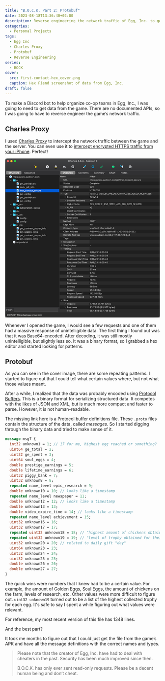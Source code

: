 ```yaml
---
title: "B.O.C.K. Part 2: Protobuf"
date: 2023-08-18T13:36:40+02:00
description: Reverse engineering the network traffic of Egg, Inc. to get data for a Discord bot.
categories:
  - Personal Projects
tags:
  - Egg Inc
  - Charles Proxy
  - Protobuf
  - Reverse Engineering
series:
  - BOCK
cover:
  src: first-contact-hex_cover.png
  caption: Hex Fiend screenshot of data from Egg, Inc.
draft: false
---
```


To make a Discord bot to help organize co-op teams in Egg, Inc., I was going to need to get data from the game.
There are no documented APIs, so I was going to have to reverse engineer the game’s network traffic.

## Charles Proxy

I used [Charles Proxy](https://www.charlesproxy.com/) to intercept the network traffic between the game and the server.
You can even use it
to [intercept encrypted HTTPS traffic from your iPhone](https://www.charlesproxy.com/documentation/using-charles/ssl-certificates/).
Perfect!

![Charles Proxy screenshot showing network traffic from Egg, Inc.](charles-proxy.png "Charles Proxy screenshot showing network traffic from Egg, Inc.")

Whenever I opened the game, I would see a few requests and one of them had a massive response of unintelligible data.
The first thing I found out was that it was Base64-encoded. After decoding, it was still mostly unintelligible, but
slightly less so. It was a binary format, so I grabbed a hex editor and started looking for patterns.

## Protobuf

As you can see in the cover image, there are some repeating patterns. I started to figure out that I could tell what
certain values where, but not what those values meant.

After a while, I realized that the data was probably encoded using [Protocol Buffers](https://protobuf.dev). This is a
binary format for serializing structured data. It competes with the likes of JSON and XML, but is much more compact and
faster to parse. However, it is not human-readable.

The missing link here is a Protocol buffer definitions file. These `.proto` files contain the structure of the data,
called *messages*. So I started digging through the binary data and tried to make sense of it.

```protobuf
message msg7 {
  int32 unknown1 = 1; // 17 for me, highest egg reached or something?
  uint64 ge_total = 2;
  uint32 ge_spent = 3;
  uint64 soul_eggs = 4;
  double prestige_earnings = 5;
  double lifetime_earnings = 6;
  uint32 piggy_bank = 7;
  uint32 unknown8 = 8;
  repeated name_level epic_research = 9;
  double unknown10 = 10; // looks like a timestamp
  repeated name_level newspaper = 11;
  double unknown12 = 12; // looks like a timestamp
  double unknown13 = 13;
  double video_expire_time = 14; // looks like a timestamp
  repeated name_level achievement = 15;
  uint32 unknown16 = 16;
  uint32 unknown17 = 17;
  repeated uint32 unknown18 = 18; // "highest amount of chickens obtained on that egg"
  repeated uint32 unknown19 = 19; // "level of trophy obtained for their respective eggs"
  uint32 unknown20 = 20; // related to daily gift "day"
  uint64 unknown23 = 23;
  uint32 unknown24 = 24;
  uint32 unknown25 = 25;
  double unknown26 = 26;
  double unknown27 = 27;
}
```

The quick wins were numbers that I knew had to be a certain value. For example, the amount of Golden Eggs, Soul Eggs,
the amount of chickens on the farm, levels of research, etc. Other values were more difficult to figure
out. `uint32 unknown19` turned out to be a list of the highest collected trophy for each egg. It's safe to say I spent a
while figuring out what values were relevant.

For reference, my most recent version of this file has 1348 lines.

And the best part?

It took me months to figure out that I could just get the file from the game’s APK and have all the message definitions
with the correct names and types.

> Please note that the creator of Egg, Inc. have had to deal with cheaters in the past. Security has been much improved
> since then.
>
> B.O.C.K. has only ever sent read-only requests. Please be a decent human being and don’t cheat.
